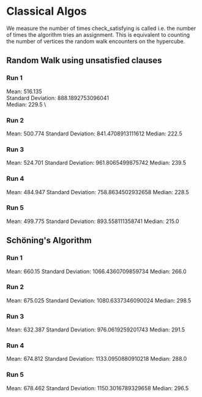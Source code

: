 # Classical Algos

We measure the number of times check_satisfying is called i.e. the number of times the algorithm tries an assignment. This is equivalent to counting the number of vertices the random walk encounters on the hypercube. 

## Random Walk using unsatisfied clauses

### Run 1

Mean: 516.135 \
Standard Deviation: 888.1892753096041 \
Median: 229.5 \

### Run 2

Mean: 500.774
Standard Deviation: 841.4708913111612
Median: 222.5

### Run 3 

Mean: 524.701
Standard Deviation: 961.8065499875742
Median: 239.5

### Run 4

Mean: 484.947
Standard Deviation: 758.8634502932658
Median: 228.5

### Run 5 

Mean: 499.775
Standard Deviation: 893.558111358741
Median: 215.0



## Schöning's Algorithm

### Run 1 

Mean: 660.15
Standard Deviation: 1066.4360709859734
Median: 266.0 

### Run 2

Mean: 675.025
Standard Deviation: 1080.6337346090024
Median: 298.5

### Run 3

Mean: 632.387
Standard Deviation: 976.0619259201743
Median: 291.5

### Run 4

Mean: 674.812
Standard Deviation: 1133.0950880910218
Median: 288.0

### Run 5

Mean: 678.462
Standard Deviation: 1150.3016789329658
Median: 296.5